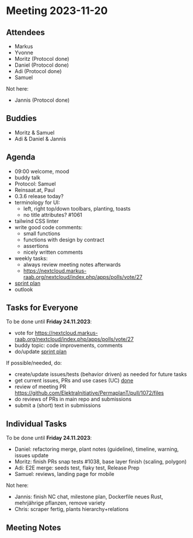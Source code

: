# Meeting 2023-11-20

## Attendees

- Markus
- Yvonne
- Moritz (Protocol done)
- Daniel (Protocol done)
- Adi (Protocol done)
- Samuel

Not here:

- Jannis (Protocol done)

## Buddies

- Moritz & Samuel
- Adi & Daniel & Jannis

## Agenda

- 09:00 welcome, mood
- buddy talk
- Protocol: Samuel
- Reinsaat.at, Paul
- 0.3.6 release today?
- terminology for UI:
  - left, right top/down toolbars, planting, toasts
  - no title attributes? #1061
- tailwind CSS linter
- write good code comments:
  - small functions
  - functions with design by contract
  - assertions
  - nicely written comments
- weekly tasks:
  - always review meeting notes afterwards
  - https://nextcloud.markus-raab.org/nextcloud/index.php/apps/polls/vote/27
- [sprint plan](https://github.com/orgs/ElektraInitiative/projects/4/)
- outlook

## Tasks for Everyone

To be done until **Friday 24.11.2023**:

- vote for https://nextcloud.markus-raab.org/nextcloud/index.php/apps/polls/vote/27
- buddy topic: code improvements, comments
- do/update [sprint plan](https://github.com/orgs/ElektraInitiative/projects/4/)

If possible/needed, do:

- create/update issues/tests (behavior driven) as needed for future tasks
- get current issues, PRs and use cases (UC) [done](../usecases/README.md)
- review of meeting PR https://github.com/ElektraInitiative/PermaplanT/pull/1072/files
- do reviews of PRs in main repo and submissions
- submit a (short) text in submissions

## Individual Tasks

To be done until **Friday 24.11.2023**:

- Daniel: refactoring merge, plant notes (guideline), timeline, warning, issues update
- Moritz: finish PRs snap tests #1038, base layer finish (scaling, polygon)
- Adi: E2E merge: seeds test, flaky test, Release Prep
- Samuel: reviews, landing page for mobile

Not here:

- Jannis: finish NC chat, milestone plan, Dockerfile neues Rust, mehrjährige pflanzen, remove variety
- Chris: scraper fertig, plants hierarchy+relations

## Meeting Notes
